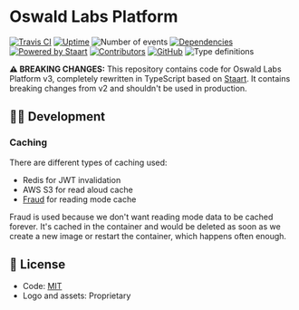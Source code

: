 # Oswald Labs Platform

[![Travis CI](https://img.shields.io/travis/OswaldLabsOpenSource/platform-v3.svg)](https://travis-ci.org/OswaldLabsOpenSource/platform-v3)
[![Uptime](https://img.shields.io/uptimerobot/ratio/m783310179-93cf2fccbc14bf47eb9c6fe1)](https://status.oswaldlabs.com)
![Number of events](https://platform-beta.oswaldlabs.com/v1/public/open-data-badge)
[![Dependencies](https://img.shields.io/david/OswaldLabsOpenSource/platform-v3.svg)](https://github.com/OswaldLabsOpenSource/platform-v3/blob/master/package.json)
[![Powered by Staart](https://img.shields.io/badge/based_on-staart-brightgreen.svg)](https://github.com/o15y/staart)
[![Contributors](https://img.shields.io/github/contributors/OswaldLabsOpenSource/platform-v3.svg)](https://github.com/OswaldLabsOpenSource/platform-v3/graphs/contributors)
[![GitHub](https://img.shields.io/github/license/OswaldLabsOpenSource/platform-v3.svg)](https://github.com/OswaldLabsOpenSource/platform-v3/blob/master/LICENSE)
![Type definitions](https://img.shields.io/badge/types-TypeScript-blue.svg)

**⚠️ BREAKING CHANGES:** This repository contains code for Oswald Labs Platform v3, completely rewritten in TypeScript based on [Staart](https://github.com/o15y/staart). It contains breaking changes from v2 and shouldn't be used in production.

## 👩‍💻 Development

### Caching

There are different types of caching used:
- Redis for JWT invalidation
- AWS S3 for read aloud cache
- [Fraud](https://github.com/AnandChowdhary/fraud) for reading mode cache

Fraud is used because we don't want reading mode data to be cached forever. It's cached in the container and would be deleted as soon as we create a new image or restart the container, which happens often enough.

## 📄 License

- Code: [MIT](https://github.com/o15y/staart/blob/master/LICENSE)
- Logo and assets: Proprietary
